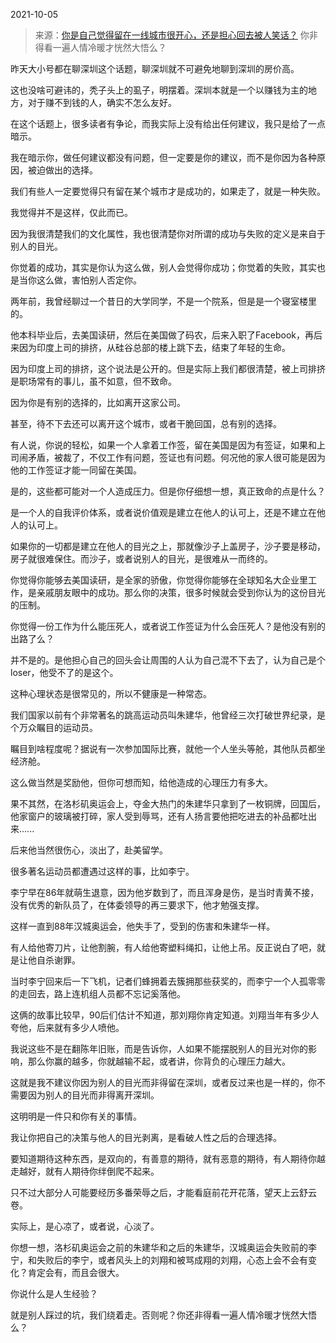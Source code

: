 2021-10-05

> 来源：[你是自己觉得留在一线城市很开心，还是担心回去被人笑话？](http://mp.weixin.qq.com/s?__biz=MzU3NDc5Nzc0NQ==&mid=2247507443&idx=1&sn=2317397a933498088c3b99393bf09b8a&chksm=fd2e7f2dca59f63b365b8eb5871d9c1717bf00d97e9dd5098298369dda97e0585756b7c240c6&scene=27#wechat_redirect)
> 你非得看一遍人情冷暖才恍然大悟么？

昨天大小号都在聊深圳这个话题，聊深圳就不可避免地聊到深圳的房价高。  

  

这也没啥可避讳的，秃子头上的虱子，明摆着。深圳本就是一个以赚钱为主的地方，对于赚不到钱的人，确实不怎么友好。

  

在这个话题上，很多读者有争论，而我实际上没有给出任何建议，我只是给了一点暗示。

  

我在暗示你，做任何建议都没有问题，但一定要是你的建议，而不是你因为各种原因，被迫做出的选择。

  

我们有些人一定要觉得只有留在某个城市才是成功的，如果走了，就是一种失败。  

  

我觉得并不是这样，仅此而已。

  

因为我很清楚我们的文化属性，我也很清楚你对所谓的成功与失败的定义是来自于别人的目光。

  

你觉着的成功，其实是你认为这么做，别人会觉得你成功；你觉着的失败，其实也是当你这么做，害怕别人否定你。

  

两年前，我曾经聊过一个昔日的大学同学，不是一个院系，但是是一个寝室楼里的。  

  

他本科毕业后，去美国读研，然后在美国做了码农，后来入职了Facebook，再后来因为印度上司的排挤，从硅谷总部的楼上跳下去，结束了年轻的生命。

  

因为印度上司的排挤，这个说法是公开的。但是实际上我们都很清楚，被上司排挤是职场常有的事儿，虽不如意，但不致命。

  

因为你是有别的选择的，比如离开这家公司。

  

甚至，待不下去还可以离开这个城市，或者干脆回国，总有别的选择。

  

有人说，你说的轻松，如果一个人拿着工作签，留在美国是因为有签证，如果和上司闹矛盾，被裁了，不仅工作有问题，签证也有问题。何况他的家人很可能是因为他的工作签证才能一同留在美国。  

  

是的，这些都可能对一个人造成压力。但是你仔细想一想，真正致命的点是什么？

  

是一个人的自我评价体系，或者说价值观是建立在他人的认可上，还是不建立在他人的认可上。

  

如果你的一切都是建立在他人的目光之上，那就像沙子上盖房子，沙子要是移动，房子就很难保住。而沙子，或者说别人的目光，是很难从一而终的。

  

你觉得你能够去美国读研，是全家的骄傲，你觉得你能够在全球知名大企业里工作，是亲戚朋友眼中的成功。那么你的决策，很多时候就会受到你认为的这份目光的压制。  

  

你觉得一份工作为什么能压死人，或者说工作签证为什么会压死人？是他没有别的出路了么？

  

并不是的。是他担心自己的回头会让周围的人认为自己混不下去了，认为自己是个loser，他受不了的是这个。

  

这种心理状态是很常见的，所以不健康是一种常态。  

  

我们国家以前有个非常著名的跳高运动员叫朱建华，他曾经三次打破世界纪录，是个万众瞩目的运动员。

  

瞩目到啥程度呢？据说有一次参加国际比赛，就他一个人坐头等舱，其他队员都坐经济舱。

  

这么做当然是奖励他，但你可想而知，给他造成的心理压力有多大。

  

果不其然，在洛杉矶奥运会上，夺金大热门的朱建华只拿到了一枚铜牌，回国后，他家窗户的玻璃被打碎，家人受到辱骂，还有人扬言要他把吃进去的补品都吐出来......

  

后来他当然很伤心，淡出了，赴美留学。

  

很多著名运动员都遭遇过这样的事，比如李宁。

  

李宁早在86年就萌生退意，因为他岁数到了，而且浑身是伤，是当时青黄不接，没有优秀的新队员了，在体委领导的再三要求下，他才勉强支撑。

  

这样一直到88年汉城奥运会，他失手了，受到的伤害和朱建华一样。

  

有人给他寄刀片，让他割腕，有人给他寄塑料绳扣，让他上吊。反正说白了吧，就是让他自杀谢罪。

  

当时李宁回来后一下飞机，记者们蜂拥着去簇拥那些获奖的，而李宁一个人孤零零的走回去，路上连机组人员都不忘记奚落他。

  

这俩的故事比较早，90后们估计不知道，那刘翔你肯定知道。刘翔当年有多少人夸他，后来就有多少人喷他。

  

我说这些不是在翻陈年旧账，而是告诉你，人如果不能摆脱别人的目光对你的影响，那么你赢的越多，你就越输不起，或者讲，你背负的心理压力越大。

  

这就是我不建议你因为别人的目光而非得留在深圳，或者反过来也是一样的，你不需要因为别人的目光而非得离开深圳。

  

这明明是一件只和你有关的事情。

  

我让你把自己的决策与他人的目光剥离，是看破人性之后的合理选择。

  

要知道期待这种东西，是双向的，有善意的期待，就有恶意的期待，有人期待你越走越好，就有人期待你绊倒爬不起来。

  

只不过大部分人可能要经历多番荣辱之后，才能看庭前花开花落，望天上云舒云卷。

  

实际上，是心凉了，或者说，心淡了。

  

你想一想，洛杉矶奥运会之前的朱建华和之后的朱建华，汉城奥运会失败前的李宁，和失败后的李宁，或者风头上的刘翔和被骂成翔的刘翔，心态上会不会有变化？肯定会有，而且会很大。

  

你说什么是人生经验？

  

就是别人踩过的坑，我们绕着走。否则呢？你还非得看一遍人情冷暖才恍然大悟么？

